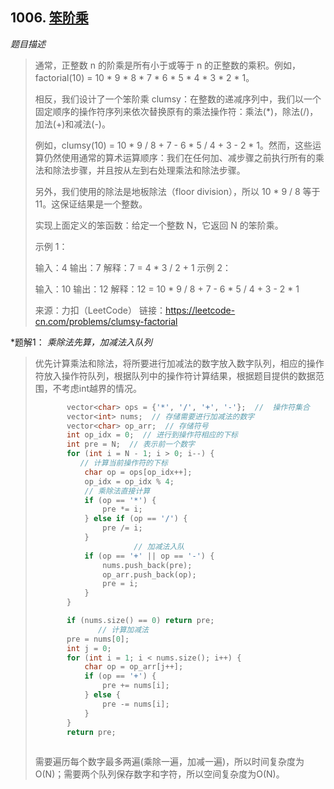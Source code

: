 ## 1006. [笨阶乘](https://leetcode-cn.com/problems/clumsy-factorial/)

*题目描述*

>通常，正整数 n 的阶乘是所有小于或等于 n 的正整数的乘积。例如，factorial(10) = 10 * 9 * 8 * 7 * 6 * 5 * 4 * 3 * 2 * 1。
>
>相反，我们设计了一个笨阶乘 clumsy：在整数的递减序列中，我们以一个固定顺序的操作符序列来依次替换原有的乘法操作符：乘法(*)，除法(/)，加法(+)和减法(-)。
>
>例如，clumsy(10) = 10 * 9 / 8 + 7 - 6 * 5 / 4 + 3 - 2 * 1。然而，这些运算仍然使用通常的算术运算顺序：我们在任何加、减步骤之前执行所有的乘法和除法步骤，并且按从左到右处理乘法和除法步骤。
>
>另外，我们使用的除法是地板除法（floor division），所以 10 * 9 / 8 等于 11。这保证结果是一个整数。
>
>实现上面定义的笨函数：给定一个整数 N，它返回 N 的笨阶乘。
>
> 
>
>示例 1：
>
>输入：4
>输出：7
>解释：7 = 4 * 3 / 2 + 1
>示例 2：
>
>输入：10
>输出：12
>解释：12 = 10 * 9 / 8 + 7 - 6 * 5 / 4 + 3 - 2 * 1
>
>来源：力扣（LeetCode）
>链接：https://leetcode-cn.com/problems/clumsy-factorial
>

*题解1： *乘除法先算，加减法入队列*

>优先计算乘法和除法，将所要进行加减法的数字放入数字队列，相应的操作符放入操作符队列，根据队列中的操作符计算结果，根据题目提供的数据范围，不考虑int越界的情况。
>
>```c++
>        vector<char> ops = {'*', '/', '+', '-'};  //  操作符集合
>        vector<int> nums;  // 存储需要进行加减法的数字
>        vector<char> op_arr;  // 存储符号
>        int op_idx = 0;  // 进行到操作符相应的下标
>        int pre = N;  // 表示前一个数字
>        for (int i = N - 1; i > 0; i--) {
>          	// 计算当前操作符的下标
>            char op = ops[op_idx++];
>            op_idx = op_idx % 4;
>            // 乘除法直接计算
>            if (op == '*') {
>                pre *= i;
>            } else if (op == '/') {
>                pre /= i;
>            }
>						// 加减法入队
>            if (op == '+' || op == '-') {
>                nums.push_back(pre);
>                op_arr.push_back(op);
>                pre = i;
>            }
>        }
>
>        if (nums.size() == 0) return pre;
>				// 计算加减法
>        pre = nums[0];
>        int j = 0;
>        for (int i = 1; i < nums.size(); i++) {
>            char op = op_arr[j++];
>            if (op == '+') {
>                pre += nums[i];
>            } else {
>                pre -= nums[i];
>            }
>        }
>        return pre;
>            
>```
>
>需要遍历每个数字最多两遍(乘除一遍，加减一遍)，所以时间复杂度为O(N)；需要两个队列保存数字和字符，所以空间复杂度为O(N)。


